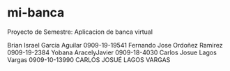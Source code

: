 # mi-banca
Proyecto de Semestre: Aplicacion de banca virtual

Brian Israel Garcia Aguilar 0909-19-19541
Fernando Jose Ordoñez Ramirez 0909-19-2384
Yobana AracelyJavier 0909-18-4030
Carlos Josue Lagos Vargas 0909-10-13990
CARLOS JOSUÉ LAGOS VARGAS
